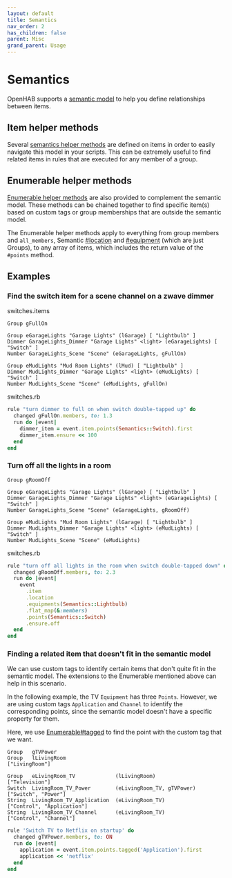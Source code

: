 ```yaml
---
layout: default
title: Semantics
nav_order: 2
has_children: false
parent: Misc
grand_parent: Usage
---
```


# Semantics

OpenHAB supports a [semantic model](https://www.openhab.org/docs/tutorial/model.html)
to help you define relationships between items. 


## Item helper methods

Several [semantics helper methods](https://www.rubydoc.info/gems/openhab-scripting/OpenHAB/DSL/Semantics)
are defined on items in order to easily navigate this model in your scripts.
This can be extremely useful to find related items in rules that are executed for any member of a group.

## Enumerable helper methods

[Enumerable helper methods](https://www.rubydoc.info/gems/openhab-scripting/Enumerable) 
are also provided to complement the semantic model. These methods can be chained together to find specific item(s)
based on custom tags or group memberships that are outside the semantic model.

The Enumerable helper methods apply to everything from group members and `all_members`, 
Semantic [#location](https://www.rubydoc.info/gems/openhab-scripting/OpenHAB/DSL/Semantics#location-instance_method) 
and [#equipment](https://www.rubydoc.info/gems/openhab-scripting/OpenHAB/DSL/Semantics#equipment-instance_method) 
(which are just Groups), to any array of items, which includes the return value of the `#points` method.

## Examples

### Find the switch item for a scene channel on a zwave dimmer

switches.items

```
Group gFullOn

Group eGarageLights "Garage Lights" (lGarage) [ "Lightbulb" ]
Dimmer GarageLights_Dimmer "Garage Lights" <light> (eGarageLights) [ "Switch" ]
Number GarageLights_Scene "Scene" (eGarageLights, gFullOn)

Group eMudLights "Mud Room Lights" (lMud) [ "Lightbulb" ]
Dimmer MudLights_Dimmer "Garage Lights" <light> (eMudLights) [ "Switch" ]
Number MudLights_Scene "Scene" (eMudLights, gFullOn)
```

switches.rb

```ruby
rule "turn dimmer to full on when switch double-tapped up" do
  changed gFullOn.members, to: 1.3
  run do |event|
    dimmer_item = event.item.points(Semantics::Switch).first
    dimmer_item.ensure << 100
  end
end
```

### Turn off all the lights in a room

```
Group gRoomOff

Group eGarageLights "Garage Lights" (lGarage) [ "Lightbulb" ]
Dimmer GarageLights_Dimmer "Garage Lights" <light> (eGarageLights) [ "Switch" ]
Number GarageLights_Scene "Scene" (eGarageLights, gRoomOff)

Group eMudLights "Mud Room Lights" (lGarage) [ "Lightbulb" ]
Dimmer MudLights_Dimmer "Garage Lights" <light> (eMudLights) [ "Switch" ]
Number MudLights_Scene "Scene" (eMudLights)
```

switches.rb
```ruby
rule "turn off all lights in the room when switch double-tapped down" do
  changed gRoomOff.members, to: 2.3
  run do |event|
    event
      .item
      .location
      .equipments(Semantics::Lightbulb)
      .flat_map(&:members)
      .points(Semantics::Switch)
      .ensure.off
  end
end
```

### Finding a related item that doesn't fit in the semantic model

We can use custom tags to identify certain items that don't quite fit in the semantic model. 
The extensions to the Enumerable mentioned above can help in this scenario.

In the following example, the TV `Equipment` has three `Points`. However, we are using custom tags
`Application` and `Channel` to identify the corresponding points, since the semantic model
doesn't have a specific property for them.

Here, we use [Enumerable#tagged](https://www.rubydoc.info/gems/openhab-scripting/Enumerable#tagged-instance_method) 
to find the point with the custom tag that we want.

```
Group   gTVPower
Group   lLivingRoom                                            ["LivingRoom"]

Group   eLivingRoom_TV             (lLivingRoom)               ["Television"]
Switch  LivingRoom_TV_Power        (eLivingRoom_TV, gTVPower)  ["Switch", "Power"]
String  LivingRoom_TV_Application  (eLivingRoom_TV)            ["Control", "Application"]
String  LivingRoom_TV_Channel      (eLivingRoom_TV)            ["Control", "Channel"]
```

```ruby
rule 'Switch TV to Netflix on startup' do
  changed gTVPower.members, to: ON
  run do |event|
    application = event.item.points.tagged('Application').first
    application << 'netflix'
  end
end
```

